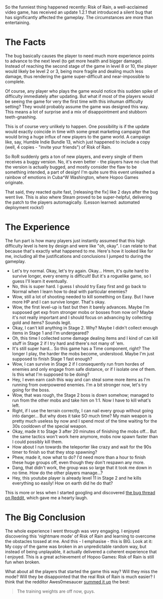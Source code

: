 <!--
.. title: Risk of Rain: A Story of a Bug
.. slug: risk-of-rain-a-story-of-a-bug
.. date: 2014-10-31 22:02:23 UTC
.. tags:
.. category:
.. link:
.. description:
.. type: text
-->

So the funniest thing happened recently: Risk of Rain, a well-acclaimed video game, has received an update 1.2.1 that introduced a silent bug that has significantly affected the gameplay. The circumstances are more than entertaining.

<!--more-->

# The Facts

The bug basically causes the player to need much more experience points to advance to the next level (to get more health and bigger damage). Instead of reaching the second stage of the game in level 8 or 10, the player would likely be level 2 or 3, being more fragile and dealing much less damage, thus rendering the game super-difficult and near-impossible to complete.

Of course, any player who plays the game would notice this sudden spike of difficulty immediately after updating. But what if most of the players would be seeing the game for very the first time with this inhuman difficulty setting? They would probably assume the game was designed  this way. This means a lot of surprise and a mix of disappointment and stubborn teeth-gnashing. 

This is of course very unlikely to happen. One possibility is if the update would exactly coincide in time with some great marketing campaign that would bring a huge influx of new players to the game world. A campaign like, say, Humble Indie Bundle 13, which just happened to include a copy (well, 4 copies - "invite your friends") of Risk of Rain.

So RoR suddenly gets a ton of new players, and every single of them receives a buggy version. No, it's even better - the players have no clue that the version is actually bugged, and mostly consider the flaw to be something intended, a part of design! I'm quite sure this event unleashed a rainbow of emotions in Cuba^W Washington, where Hopoo Games originate.

That said, they reacted quite fast, [releasing the fix] like 2 days after the bug went live. This is also where Steam proved to be super-helpful, delivering the patch to the players automagically. (Lesson learned: automated deployment rocks!)

# The Experience

The fun part is how many players just instantly assumed that this high difficulty level is here by design and were like "oh, okay". I can relate to that because that's exactly what happened to me. Here's how it looked like for me, including all the justifications and conclusions I jumped to during the gameplay.

- Let's try normal. Okay, let's try again. Okay... Hmm, it's quite hard to survive longer, every enemy is difficult! But it's a roguelike game, so I guess I'll learn it eventually.
- No, this is super hard. I guess I should try Easy first and go back to Normal when I learn how to deal with particular enemies?
- Wow, still a lot of shooting needed to kill something on Easy. But I have more HP and I can survive longer. That's okay.
- Wow, the first level-up is fast but then it barely advances. Maybe I'm supposed get exp from stronger mobs or bosses from now on? Maybe it's not really important and I should focus on advancing by collecting gold and items? Sounds legit.
- Okay, I can't kill anything in Stage 2. Why? Maybe I didn't collect enough items in Stage 1 and I'm undergeared?
- Oh, this time I collected some damage dealing items and I kind of can kill stuff in Stage 2 if I try hard and there's not many of 'em.
- It's still super hard... So this game has a Time component, right? The longer I play, the harder the mobs become, understood. Maybe I'm just supposed to finish Stage 1 fast enough?
- Wow, I can survive in Stage 2 if I consequently run from hordes of enemies and only engage from safe distance, or if I isolate one of them. Is this what I'm supposed to be doing? 
- Hey, I even earn cash this way and can steal some more items as I'm running from overpowered enemies. I'm a bit stronger now, let's try going for the boss.
- Wow, that was rough, the Stage 2 boss is down somehow; managed to run from the other mobs and take him on 1:1. Now I have to kill what's left.
- Right, if I use the terrain correctly, I can nail every group without going into danger... But why does it take SO much time? My main weapon is pretty much useless by now and I spend most of the time waiting for the 30s cooldown of the special weapon.
- Okay, made it to Stage 3 after 20 minutes of finishing the mobs off... But the same tactics won't work here anymore, mobs now spawn faster than I could possibly kill them.
- How about I run towards the teleporter like crazy and wait for the 90s timer to finish so that they stop spawning?
- Phew, made it, now what to do? I'd need more than a hour to finish these huge groups off, even though they don't respawn any more.
- Dang, that didn't work, the group was so large that it took me down in no time. How do the other players manage...?
- Hey, this youtube player is already level 11 in Stage 2 and he kills everything so easily! How on earth did he do that?

This is more or less when I started googling and discovered [the bug thread on Reddit][2], which gave me a hearty laugh.

# The Big Conclusion

The whole experience I went through was very engaging. I enjoyed discovering this 'nightmare mode' of Risk of Rain and learning to overcome the obstacles tossed at me. And this - I emphasise - this is BIG. Look at it: My copy of the game was broken in an unpredictable random way, but instead of being unplayable, it actually delivered a coherent experience that I enjoyed. This is a great achievement of Hopoo Games: Risk of Rain is still fun when broken.

What about all the players that started the game this way? Will they miss the mode? Will they be disappointed that the real Risk of Rain is much easier? I think that the redditor Awes0mesaucer [summed it up][3] the best:

> The training weights are off now, guys.


[1]: https://twitter.com/RiskofRain/status/527875258359889921
[2]: http://www.reddit.com/r/riskofrain/comments/2kstq3/the_xp_bug_has_been_hotfixed_for_steam_windows/
[3]: http://www.reddit.com/r/riskofrain/comments/2kstq3/the_xp_bug_has_been_hotfixed_for_steam_windows/cloi85u
